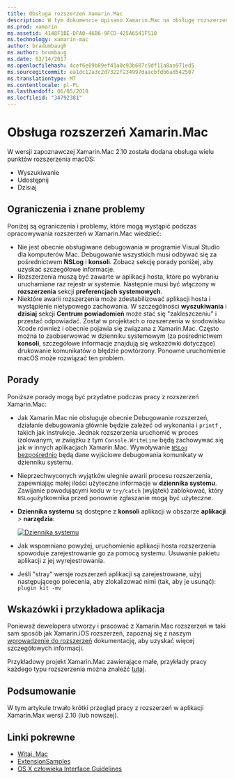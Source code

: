 ```yaml
---
title: Obsługa rozszerzeń Xamarin.Mac
description: W tym dokumencie opisano Xamarin.Mac na obsługę rozszerzeń wyszukiwania, udziału i dzisiaj. On sprawdza ograniczenia i znane problemy i łącza do wskazówki i przykładowa aplikacja i zawiera wskazówki dotyczące pracy z rozszerzeniami.
ms.prod: xamarin
ms.assetid: 4148F1BE-DFA0-46B6-9FCD-425A6541F510
ms.technology: xamarin-mac
author: bradumbaugh
ms.author: brumbaug
ms.date: 03/14/2017
ms.openlocfilehash: 4cef6e89b89ef41a0c93b687c9df11a8aa971ed5
ms.sourcegitcommit: ea1dc12a3c2d7322f234997daacbfdb6ad542507
ms.translationtype: MT
ms.contentlocale: pl-PL
ms.lasthandoff: 06/05/2018
ms.locfileid: "34792381"
---
```

# <a name="xamarinmac-extension-support"></a>Obsługa rozszerzeń Xamarin.Mac

W wersji zapoznawczej Xamarin.Mac 2.10 została dodana obsługa wielu punktów rozszerzenia macOS:

- Wyszukiwanie
- Udostępnij
- Dzisiaj

<a name="Limitations-and-Known-Issues" />

## <a name="limitations-and-known-issues"></a>Ograniczenia i znane problemy

Poniżej są ograniczenia i problemy, które mogą wystąpić podczas opracowywania rozszerzeń w Xamarin.Mac wiedzieć:

* Nie jest obecnie obsługiwane debugowania w programie Visual Studio dla komputerów Mac. Debugowanie wszystkich musi odbywać się za pośrednictwem **NSLog** i **konsoli**. Zobacz sekcję porady poniżej, aby uzyskać szczegółowe informacje.
* Rozszerzenia muszą być zawarte w aplikacji hosta, które po wybraniu uruchamiane raz rejestr w systemie. Następnie musi być włączony w **rozszerzenia** sekcji **preferencjach systemowych**. 
* Niektóre awarii rozszerzenia może zdestabilizować aplikacji hosta i wystąpienie nietypowego zachowania. W szczególności **wyszukiwania** i **dzisiaj** sekcji **Centrum powiadomień** może stać się "zakleszczeniu" i przestać odpowiadać. Został w projektach o rozszerzenia w środowisku Xcode również i obecnie pojawia się związana z Xamarin.Mac. Często można to zaobserwować w dzienniku systemowym (za pośrednictwem **konsoli**, szczegółowe informacje znajdują się wskazówki dotyczące) drukowanie komunikatów o błędzie powtórzony. Ponowne uruchomienie macOS może rozwiązać ten problem.

<a name="Tips" />

## <a name="tips"></a>Porady

Poniższe porady mogą być przydatne podczas pracy z rozszerzeń Xamarin.Mac:

- Jak Xamarin.Mac nie obsługuje obecnie Debugowanie rozszerzeń, działanie debugowania głównie będzie zależeć od wykonania i `printf` , takich jak instrukcje. Jednak rozszerzenia uruchomić w proces izolowanym, w związku z tym `Console.WriteLine` będą zachowywać się jak w innych aplikacjach Xamarin.Mac. Wywoływanie [ `NSLog` bezpośrednio](https://gist.github.com/chamons/e2e409013a449cfbe1f2fbe5547f6554) będą dane wyjściowe debugowania komunikaty w dzienniku systemu.
- Nieprzechwyconych wyjątków ulegnie awarii procesu rozszerzenia, zapewniając małej ilości użyteczne informacje w **dziennika systemu**. Zawijanie powodującymi kodu w `try/catch` (wyjątek) zablokować, który `NSLog`użytkownika przed ponownie zgłaszanie mogą być użyteczne.
- **Dziennika systemu** są dostępne z **konsoli** aplikacji w obszarze **aplikacji** > **narzędzia**:

    [![](extensions-images/extension02.png "Dziennika systemu")](extensions-images/extension02.png#lightbox)
- Jak wspomniano powyżej, uruchomienie aplikacji hosta rozszerzenia spowoduje zarejestrowanie go za pomocą systemu. Usuwanie pakietu aplikacji z jej wyrejestrowania. 
- Jeśli "stray" wersje rozszerzeń aplikacji są zarejestrowane, użyj następującego polecenia, aby zlokalizować nimi (tak, aby je usunąć): `plugin kit -mv`


<a name="Walkthrough-and-Sample-App" />

## <a name="walkthrough-and-sample-app"></a>Wskazówki i przykładowa aplikacja

Ponieważ dewelopera utworzy i pracować z Xamarin.Mac rozszerzeń w taki sam sposób jak Xamarin.iOS rozszerzeń, zapoznaj się z naszym [wprowadzenie do rozszerzeń](~/ios/platform/extensions.md) dokumentację, aby uzyskać więcej szczegółowych informacji.

Przykładowy projekt Xamarin.Mac zawierające małe, przykłady pracy każdego typu rozszerzenia można znaleźć [tutaj](https://developer.xamarin.com/samples/mac/ExtensionSamples/).

<a name="Summary" />

## <a name="summary"></a>Podsumowanie

W tym artykule trwało krótki przegląd pracy z rozszerzeń w aplikacji Xamarin.Max wersji 2.10 (lub nowszej).

## <a name="related-links"></a>Linki pokrewne

- [Witaj, Mac](~/mac/get-started/hello-mac.md)
- [ExtensionSamples](https://developer.xamarin.com/samples/mac/ExtensionSamples/)
- [OS X człowieka Interface Guidelines](https://developer.apple.com/library/mac/documentation/UserExperience/Conceptual/OSXHIGuidelines/)

